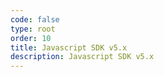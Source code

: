 ```yaml
---
code: false
type: root
order: 10
title: Javascript SDK v5.x
description: Javascript SDK v5.x
---
```

<RedirectToFirstChild />
